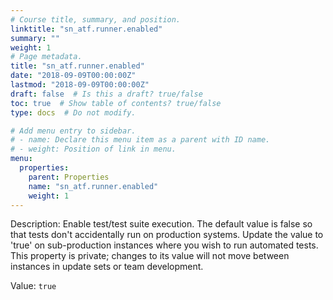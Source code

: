 ```yaml
---
# Course title, summary, and position.
linktitle: "sn_atf.runner.enabled"
summary: ""
weight: 1
# Page metadata.
title: "sn_atf.runner.enabled"
date: "2018-09-09T00:00:00Z"
lastmod: "2018-09-09T00:00:00Z"
draft: false  # Is this a draft? true/false
toc: true  # Show table of contents? true/false
type: docs  # Do not modify.

# Add menu entry to sidebar.
# - name: Declare this menu item as a parent with ID name.
# - weight: Position of link in menu.
menu:
  properties:
    parent: Properties
    name: "sn_atf.runner.enabled"
    weight: 1
---
```


Description: Enable test/test suite execution. The default value is false so that tests don't accidentally run on production systems. Update the value to 'true' on sub-production instances where you wish to run automated tests. This property is private; changes to its value will not move between instances in update sets or team development.


Value: `true`